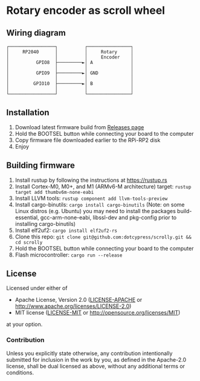 # Rotary encoder as scroll wheel

## Wiring diagram

```
┌─────────────────┐          ┌────────────────┐
│     RP2040      │          │     Rotary     │
│                 │          │     Encoder    │
│          GPIO8  ├─────────►│ A              │
│                 │          │                │
│          GPIO9  ├─────────►│ GND            │
│                 │          │                │
│         GPIO10  ├─────────►│ B              │
│                 │          │                │
└─────────────────┘          └────────────────┘
```

## Installation

1. Download latest firmware build from [Releases page](https://github.com/dotcypress/scrolly/releases)
2. Hold the BOOTSEL button while connecting your board to the computer
3. Copy firmware file downloaded earlier to the RPi-RP2 disk
4. Enjoy

## Building firmware

1. Install rustup by following the instructions at https://rustup.rs
2. Install Cortex-M0, M0+, and M1 (ARMv6-M architecture) target: `rustup target add thumbv6m-none-eabi`
3. Install LLVM tools: `rustup component add llvm-tools-preview`
4. Install cargo-binutils: `cargo install cargo-binutils` (Note: on some Linux distros (e.g. Ubuntu) you may need to install the packages build-essential, gcc-arm-none-eabi, libssl-dev and pkg-config prior to installing cargo-binutils)
5. Install elf2uf2: `cargo install elf2uf2-rs`
6. Clone this repo: `git clone git@github.com:dotcypress/scrolly.git && cd scrolly`
7. Hold the BOOTSEL button while connecting your board to the computer
8. Flash microcontroller: `cargo run --release`

## License

Licensed under either of

- Apache License, Version 2.0 ([LICENSE-APACHE](LICENSE-APACHE) or
  http://www.apache.org/licenses/LICENSE-2.0)
- MIT license ([LICENSE-MIT](LICENSE-MIT) or http://opensource.org/licenses/MIT)

at your option.

### Contribution

Unless you explicitly state otherwise, any contribution intentionally submitted
for inclusion in the work by you, as defined in the Apache-2.0 license, shall be
dual licensed as above, without any additional terms or conditions.
